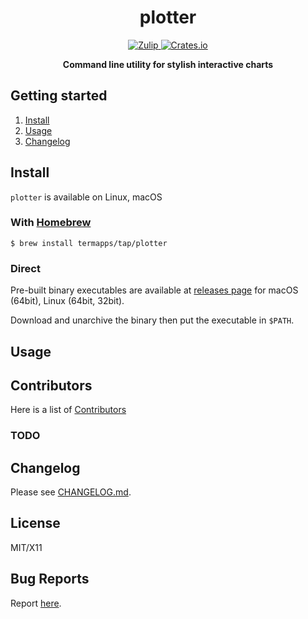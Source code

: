 <h1 align="center">plotter</h1>

<p align="center">
  <a href="https://termapps.zulipchat.com/#narrow/stream/281623-plotter">
    <img alt="Zulip" src="https://img.shields.io/badge/zulip-join_chat-brightgreen.svg?style=flat-square">
  </a>
  <a href="https://crates.io/crates/plotter">
    <img alt="Crates.io" src="https://img.shields.io/crates/v/plotter?style=flat-square">
  </a>
</p>

<p align="center">
  <b>Command line utility for stylish interactive charts</b>
</p>

<!-- omit from toc -->
## Getting started

1. [Install](#install)
2. [Usage](#usage)
3. [Changelog](#changelog)

## Install

`plotter` is available on Linux, macOS

<!-- omit from toc -->
### With [Homebrew](https://brew.sh/)

```
$ brew install termapps/tap/plotter
```

<!-- omit from toc -->
### Direct

Pre-built binary executables are available at [releases page](https://github.com/termapps/plotter/releases) for macOS (64bit), Linux (64bit, 32bit).

Download and unarchive the binary then put the executable in `$PATH`.

## Usage

<!-- omit from toc -->
## Contributors
Here is a list of [Contributors](http://github.com/termapps/plotter/contributors)

<!-- omit from toc -->
### TODO

## Changelog
Please see [CHANGELOG.md](CHANGELOG.md).

<!-- omit from toc -->
## License
MIT/X11

<!-- omit from toc -->
## Bug Reports
Report [here](http://github.com/termapps/plotter/issues).
